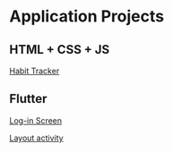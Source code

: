 # Application Projects

## HTML + CSS  + JS

[Habit Tracker](https://github.com/vorthkor/nlw-setup)

## Flutter
[Log-in Screen](https://github.com/vorthkor/firsttler)

[Layout activity](https://github.com/vorthkor/desafio-layout)
